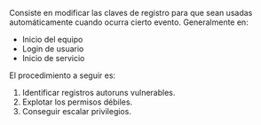 
Consiste en modificar las claves de registro para que sean usadas automáticamente cuando ocurra cierto evento. Generalmente en:

- Inicio del equipo
- Login de usuario
- Inicio de servicio

 El procedimiento a seguir es:
1. Identificar registros autoruns vulnerables.
2. Explotar los permisos débiles.
3. Conseguir escalar privilegios.

